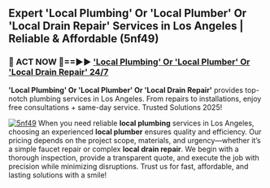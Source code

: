 ## Expert 'Local Plumbing' Or 'Local Plumber' Or 'Local Drain Repair' Services in Los Angeles | Reliable & Affordable (5nf49)  

<h3>🚿 ACT NOW 🌟==►► <a href="https://tinyurl.com/2ne6vx2x" rel="nofollow">'Local Plumbing' Or 'Local Plumber' Or 'Local Drain Repair' 24/7</a></h3>

**'Local Plumbing' Or 'Local Plumber' Or 'Local Drain Repair'** provides top-notch plumbing services in Los Angeles. From repairs to installations, enjoy free consultations + same-day service. Trusted Solutions 2025!

[![5nf49](https://i.imgur.com/4PFF4AK.jpeg)](https://tinyurl.com/2ne6vx2x)
When you need reliable **local plumbing** services in Los Angeles, choosing an experienced **local plumber** ensures quality and efficiency. Our pricing depends on the project scope, materials, and urgency—whether it’s a simple faucet repair or complex **local drain repair**. We begin with a thorough inspection, provide a transparent quote, and execute the job with precision while minimizing disruptions. Trust us for fast, affordable, and lasting solutions with a smile!